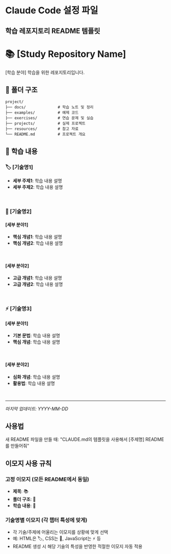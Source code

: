 # Claude Code 설정 파일

## 학습 레포지토리 README 템플릿

# 📚 [Study Repository Name]

[학습 분야] 학습을 위한 레포지토리입니다.

## 📂 폴더 구조
```
project/
├── docs/              # 학습 노트 및 정리
├── examples/          # 예제 코드
├── exercises/         # 연습 문제 및 실습
├── projects/          # 실제 프로젝트
├── resources/         # 참고 자료
└── README.md          # 프로젝트 개요
```

## 📂 학습 내용

### 🏷️ [기술명1]
- **세부 주제1**: 학습 내용 설명
- **세부 주제2**: 학습 내용 설명

<br/>

### 🎨 [기술명2]
#### [세부 분야1]
- **핵심 개념1**: 학습 내용 설명
- **핵심 개념2**: 학습 내용 설명

<br/>

#### [세부 분야2]
- **고급 개념1**: 학습 내용 설명
- **고급 개념2**: 학습 내용 설명

<br/>

### ⚡ [기술명3]
#### [세부 분야1]
- **기본 문법**: 학습 내용 설명
- **핵심 개념**: 학습 내용 설명

<br/>

#### [세부 분야2]
- **심화 개념**: 학습 내용 설명
- **활용법**: 학습 내용 설명

<br/>

---
*마지막 업데이트: YYYY-MM-DD*


## 사용법
새 README 파일을 만들 때: "CLAUDE.md의 템플릿을 사용해서 [주제명] README를 만들어줘"

## 이모지 사용 규칙

### 고정 이모지 (모든 README에서 동일)
- **제목**: 📚 
- **폴더 구조**: 📂
- **학습 내용**: 📂

### 기술명별 이모지 (각 챕터 특성에 맞게)
- 각 기술/주제에 어울리는 이모지를 상황에 맞게 선택
- 예: HTML은 🏷️, CSS는 🎨, JavaScript는 ⚡ 등
- README 생성 시 해당 기술의 특성을 반영한 적절한 이모지 자동 적용